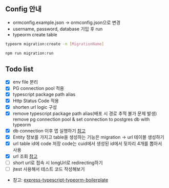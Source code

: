 ## Config 안내

- ormconfig.example.json -> ormconfig.json으로 변경
- username, password, database 기입 후 run
- typeorm create table

```bash
typeorm migration:create -n [MigrationName]
```

```bash
npm run migration:run
```

## Todo list

- [x] env file 분리
- [x] PG connection pool 적용
- [x] typescript package path alias
- [x] Http Status Code 적용
- [x] shorten url logic 구성
- [x] remove typescript package path alias(배포 시 경로 추적 불가 문제 발생)
      remove pg connection pool & set connection to postgres db with typeorm
- [x] db connection 이후 앱 실행하기 [참고](https://github.com/andregardi/jwt-express-typeorm)
- [x] Entity 정보를 가지고 table을 생성하는 기능은 migration -> url 테이블 생성하기
- [x] url table id에 code 저장 code는 cuid에서 생성된 id에서 뒷자리 4개를 뽑아서 사용
- [x] url 조회 [참고](https://typeorm.io/#/find-options)
- [ ] short url로 접속 시 longUrl로 redirecting하기
- [ ] jtest 사용해서 테스트 코드 작성해보기

- 참고: [express-typescript-typeorm-boilerplate](https://github.com/mkosir/express-typescript-typeorm-boilerplate)

<!-- # PostgreSQL
POSTGRES_HOST=localhost
POSTGRES_USER=inbader
POSTGRES_PASS=yellowice3337
POSTGRES_NAME=postgres -->
